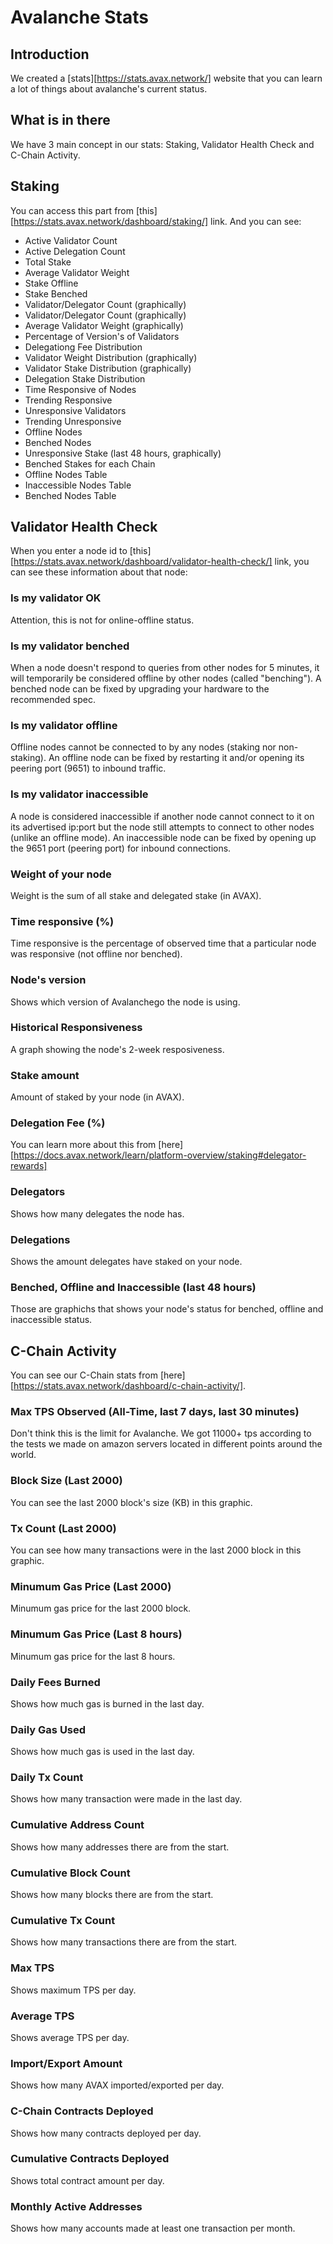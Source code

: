 # Avalanche Stats

## Introduction

We created a [stats][https://stats.avax.network/] website that you can learn a lot of things about avalanche's current status.

## What is in there

We have 3 main concept in our stats: Staking, Validator Health Check and C-Chain Activity.

## Staking

You can access this part from [this][https://stats.avax.network/dashboard/staking/] link. And you can see:

* Active Validator Count
* Active Delegation Count
* Total Stake
* Average Validator Weight
* Stake Offline
* Stake Benched
* Validator/Delegator Count (graphically)
* Validator/Delegator Count (graphically)
* Average Validator Weight (graphically)
* Percentage of Version's of Validators
* Delegationg Fee Distribution
* Validator Weight Distribution (graphically)
* Validator Stake Distribution (graphically)
* Delegation Stake Distribution
* Time Responsive of Nodes
* Trending Responsive
* Unresponsive Validators
* Trending Unresponsive
* Offline Nodes
* Benched Nodes
* Unresponsive Stake (last 48 hours, graphically)
* Benched Stakes for each Chain
* Offline Nodes Table
* Inaccessible Nodes Table
* Benched Nodes Table

## Validator Health Check

When you enter a node id to [this][https://stats.avax.network/dashboard/validator-health-check/] link, you can see these information about that node:

### Is my validator OK

Attention, this is not for online-offline status.

### Is my validator benched

When a node doesn't respond to queries from other nodes for 5 minutes, it will temporarily be considered offline by other nodes (called "benching"). A benched node can be fixed by upgrading your hardware to the recommended spec.

### Is my validator offline

Offline nodes cannot be connected to by any nodes (staking nor non-staking). An offline node can be fixed by restarting it and/or opening its peering port (9651) to inbound traffic.

### Is my validator inaccessible

A node is considered inaccessible if another node cannot connect to it on its advertised ip:port but the node still attempts to connect to other nodes (unlike an offline mode). An inaccessible node can be fixed by opening up the 9651 port (peering port) for inbound connections.

### Weight of your node

Weight is the sum of all stake and delegated stake (in AVAX).

### Time responsive (%)

Time responsive is the percentage of observed time that a particular node was responsive (not offline nor benched).

### Node's version

Shows which version of Avalanchego the node is using.

### Historical Responsiveness

A graph showing the node's 2-week resposiveness.

### Stake amount

Amount of staked by your node (in AVAX).

### Delegation Fee (%)

You can learn more about this from [here][https://docs.avax.network/learn/platform-overview/staking#delegator-rewards]

### Delegators

Shows how many delegates the node has.

### Delegations

Shows the amount delegates have staked on your node.

### Benched, Offline and Inaccessible (last 48 hours)

Those are graphichs that shows your node's status for benched, offline and inaccessible status.

## C-Chain Activity

You can see our C-Chain stats from [here][https://stats.avax.network/dashboard/c-chain-activity/].

### Max TPS Observed (All-Time, last 7 days, last 30 minutes)

Don't think this is the limit for Avalanche. We got 11000+ tps according to the tests we made on amazon servers located in different points around the world. 

### Block Size (Last 2000)

You can see the last 2000 block's size (KB) in this graphic.

### Tx Count (Last 2000)

You can see how many transactions were in the last 2000 block in this graphic.

### Minumum Gas Price (Last 2000)

Minumum gas price for the last 2000 block.

### Minumum Gas Price (Last 8 hours)

Minumum gas price for the last 8 hours.

### Daily Fees Burned

Shows how much gas is burned in the last day.

### Daily Gas Used

Shows how much gas is used in the last day.

### Daily Tx Count

Shows how many transaction were made in the last day.

### Cumulative Address Count

Shows how many addresses there are from the start.

### Cumulative Block Count

Shows how many blocks there are from the start.

### Cumulative Tx Count

Shows how many transactions there are from the start.

### Max TPS

Shows maximum TPS per day.

### Average TPS

Shows average TPS per day.

### Import/Export Amount

Shows how many AVAX imported/exported per day.

### C-Chain Contracts Deployed

Shows how many contracts deployed per day.

### Cumulative Contracts Deployed

Shows total contract amount per day.

### Monthly Active Addresses

Shows how many accounts made at least one transaction per month.
